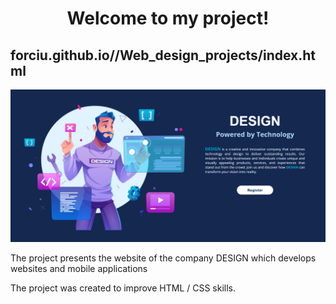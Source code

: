 <h1 align="center">Welcome to my project!</h1>

<h2> forciu.github.io//Web_design_projects/index.html </h2>


<div align=center margin= auto> 
  <img src="DESIGN.png">
</div>

The project presents the website of the company DESIGN which develops websites and mobile applications

The project was created to improve HTML / CSS skills.
